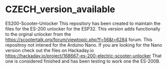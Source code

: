 # CZECH_version_available

ES200-Scooter-Unlocker
  This repository has been created to maintain the files for the ES-200 unlocker for the ESP32. This version adds functionally
  to the orginal unlocker from the https://scootertalk.org/forum/viewtopic.php?f=56&t=6284 forum. 
    This repositroy not intened for the Arduino Nano. If you are looking for the Nano version check out the files on 
    Hackaday.io 
  https://hackaday.io/project/168667-es-200-electric-scooter-unlocker
   That one is considered finished and has been testing to work one the ES-200B. 
